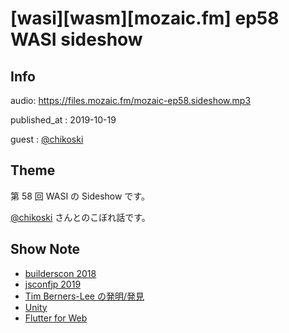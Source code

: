 # [wasi][wasm][mozaic.fm] ep58 WASI sideshow


## Info

audio: https://files.mozaic.fm/mozaic-ep58.sideshow.mp3

published_at
: 2019-10-19

guest
: [@chikoski](https://twitter.com/chikoski)


## Theme

第 58 回 WASI の Sideshow です。

[@chikoski](https://twitter.com/chikoski) さんとのこぼれ話です。


## Show Note

- [builderscon 2018](https://builderscon.io/tokyo/2018/session/476a4a30-2f94-424c-bbc2-f6cb14f1c4cd)
- [jsconfjp 2019](https://jsconf.jp/2019/)
- [Tim Berners-Lee の発明/発見](https://www.w3.org/History/1989/proposal.html)
- [Unity](https://unity.com/ja)
- [Flutter for Web](https://flutter.dev/web)
